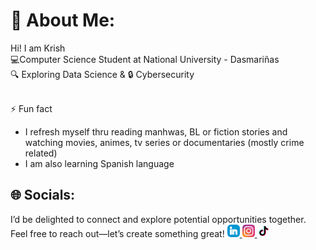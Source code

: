 # 💫 About Me:
Hi! I am Krish <br>
💻Computer Science Student at National University - Dasmariñas<br>
🔍 Exploring Data Science & 🔒 Cybersecurity<br><br>

⚡ Fun fact<br>
- I refresh myself thru reading manhwas, BL or fiction stories and <br> watching movies, animes, tv series or documentaries (mostly crime related)<br>
- I am also learning Spanish language<br>

## 🌐 Socials:
I’d be delighted to connect and explore potential opportunities together. Feel free to reach out—let’s create something great!
<a href="https://www.linkedin.com/in/krishlatuburan/">
  <img src="assets/icons/linkedin-icon.svg" alt="LinkedIn" width="20" height="20">
</a>
<a href="https://www.instagram.com/alh.tb?igsh=emltc2Nkd3kwc2Jz">
  <img src="assets/icons/instagram-icon.svg" alt="Instagram" width="20" height="20">
</a>
<a href="https://www.tiktok.com/@alh_tb?_t=ZS-8ujZeeo0QOl&_r=1">
  <img src="assets/icons/tiktok-icon.svg" alt="TikTok" width="20" height="20">
</a>